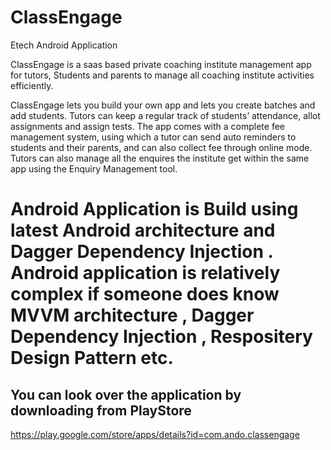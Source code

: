 # ClassEngage
Etech Android Application

ClassEngage is a saas based private coaching institute management app for tutors, Students and parents to manage all coaching institute activities efficiently.

ClassEngage lets you build your own app and lets you create batches and add students. Tutors can keep a regular track of students’ attendance, allot assignments and assign tests. The app comes with a complete fee management system, using which a tutor can send auto reminders to students and their parents, and can also collect fee through online mode. Tutors can also manage all the enquires the institute get within the same app using the Enquiry Management tool.

# Android Application is Build using latest Android architecture and Dagger Dependency Injection . Android application is relatively complex if someone does know MVVM architecture , Dagger Dependency Injection , Respositery Design Pattern etc.



## You can look over the application by downloading from PlayStore
https://play.google.com/store/apps/details?id=com.ando.classengage
